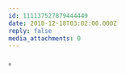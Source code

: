 ```yaml
---
id: 111137527879444449
date: 2010-12-18T03:02:00.000Z
reply: false
media_attachments: 0
---
```


。 ​​​​

